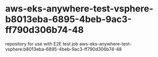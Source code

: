 # aws-eks-anywhere-test-vsphere-b8013eba-6895-4beb-9ac3-ff790d306b74-48
repository for use with E2E test job aws-eks-anywhere-test-vsphere:b8013eba-6895-4beb-9ac3-ff790d306b74-48
